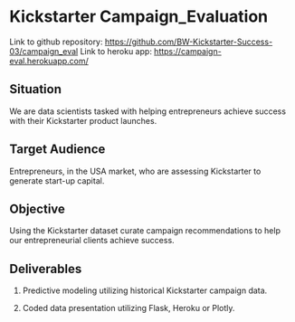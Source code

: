 # Kickstarter Campaign_Evaluation

Link to github repository: https://github.com/BW-Kickstarter-Success-03/campaign_eval
Link to heroku app: https://campaign-eval.herokuapp.com/


## Situation
We are data scientists tasked with helping entrepreneurs achieve success  with their Kickstarter product launches.

## Target Audience
Entrepreneurs, in the USA market, who are assessing Kickstarter to generate start-up capital.

## Objective
Using the Kickstarter dataset curate  campaign recommendations to help our entrepreneurial clients achieve success.

## Deliverables
1) Predictive modeling utilizing historical Kickstarter campaign data.

2) Coded data presentation utilizing Flask, Heroku or Plotly.
